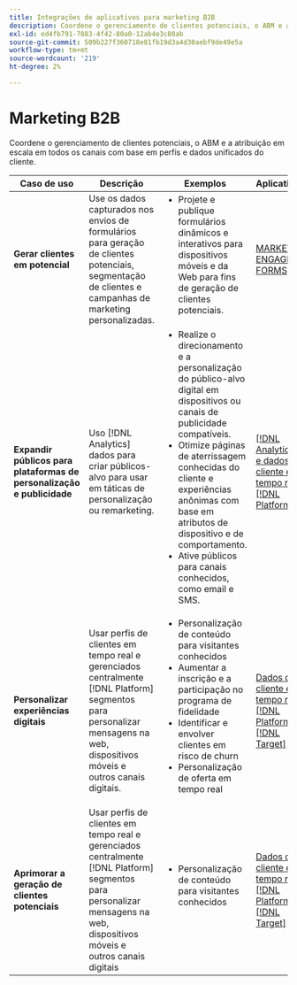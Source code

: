 ```yaml
---
title: Integrações de aplicativos para marketing B2B
description: Coordene o gerenciamento de clientes potenciais, o ABM e a atribuição em escala em todos os canais com base em perfis e dados unificados do cliente.
exl-id: ed4fb791-7883-4f42-80a0-12ab4e3c80ab
source-git-commit: 509b227f360718e81fb19d3a4d30aebf9de49e5a
workflow-type: tm+mt
source-wordcount: '219'
ht-degree: 2%

---
```


# Marketing B2B

Coordene o gerenciamento de clientes potenciais, o ABM e a atribuição em escala em todos os canais com base em perfis e dados unificados do cliente.


<table>

<thead>
    <tr>
      <th>Caso de uso</th>
      <th>Descrição</th>
      <th>Exemplos</th>
      <th>Aplicativos</th>
    </tr>
  </thead>

<tbody>
<tr>
  <td><strong>Gerar clientes em potencial</strong><br/></td>
  <td>Use os dados capturados nos envios de formulários para geração de clientes potenciais, segmentação de clientes e campanhas de marketing personalizadas.
  </td>
  <td>
    <ul style="margin-top: 0;">
      <li>Projete e publique formulários dinâmicos e interativos para dispositivos móveis e da Web para fins de geração de clientes potenciais.</li>
    </ul>
  </td>
  <td><a href= "../integrations-between-applications/marketo/marketo-experience-manager.md"> MARKETO ENGAGE e FORMS</a></td>
</tr>


<tr>
  <td rowspan="1"><strong>Expandir públicos para plataformas de personalização e publicidade</strong><br/></td> 
  <td>Uso [!DNL Analytics] dados para criar públicos-alvo para usar em táticas de personalização ou remarketing.</td>
  <td>
    <ul style="margin-top: 0;">
      <li>Realize o direcionamento e a personalização do público-alvo digital em dispositivos ou canais de publicidade compatíveis.</li>
      <li>Otimize páginas de aterrissagem conhecidas do cliente e experiências anônimas com base em atributos de dispositivo e de comportamento.</li>
      <li>Ative públicos para canais conhecidos, como email e SMS.</li>
    </ul>    
  </td>
  <td><a href="../integrations-between-applications/analytics/analytics-rtcdp.md">[!DNL Analytics] e dados do cliente em tempo real [!DNL Platform]</a></td>
</tr>

<tr>
  <td><strong>Personalizar experiências digitais</strong><br/></td>
  <td> Usar perfis de clientes em tempo real e gerenciados centralmente [!DNL Platform] segmentos para personalizar mensagens na web, dispositivos móveis e outros canais digitais.
  </td>
  <td>
    <ul style="margin-top: 0;">
      <li>Personalização de conteúdo para visitantes conhecidos</li>
      <li>Aumentar a inscrição e a participação no programa de fidelidade</li>
      <li>Identificar e envolver clientes em risco de churn</li>
      <li>Personalização de oferta em tempo real</li>
    </ul>
  </td>
  <td><a href="../integrations-between-applications/rtcdp/rtcdp-target.md">Dados do cliente em tempo real [!DNL Platform] e [!DNL Target]</a></td>
</tr>

<tr>
  <td><strong>Aprimorar a geração de clientes potenciais</strong><br/></td>
  <td>
    Usar perfis de clientes em tempo real e gerenciados centralmente [!DNL Platform] segmentos para personalizar mensagens na web, dispositivos móveis e outros canais digitais
  </td>
  <td>
    <ul style="margin-top: 0;">
      <li>Personalização de conteúdo para visitantes conhecidos</li>
    </ul>
  </td>
  <td><a href="../integrations-between-applications/rtcdp/rtcdp-target.md">Dados do cliente em tempo real [!DNL Platform] e [!DNL Target]</a></td>
</tr>
</tbody>
</table>
